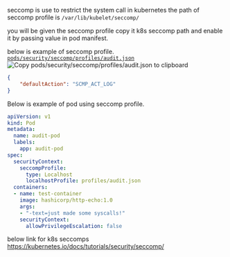 seccomp is use to restrict the system call in kubernetes the path of seccomp profile is `/var/lib/kubelet/seccomp/`

you will be given the seccomp profile copy it k8s seccomp path and enable it by passing value in pod manifest.

below is example of seccomp profile.
[`pods/security/seccomp/profiles/audit.json`](https://raw.githubusercontent.com/kubernetes/website/main/content/en/examples/pods/security/seccomp/profiles/audit.json) ![](https://kubernetes.io/images/copycode.svg "Copy pods/security/seccomp/profiles/audit.json to clipboard")

```json
{
    "defaultAction": "SCMP_ACT_LOG"
}
```

Below is example of pod using seccomp profile.

```yaml
apiVersion: v1
kind: Pod
metadata:
  name: audit-pod
  labels:
    app: audit-pod
spec:
  securityContext:
    seccompProfile:
      type: Localhost
      localhostProfile: profiles/audit.json
  containers:
  - name: test-container
    image: hashicorp/http-echo:1.0
    args:
    - "-text=just made some syscalls!"
    securityContext:
      allowPrivilegeEscalation: false
```

below link for k8s seccomps 
https://kubernetes.io/docs/tutorials/security/seccomp/
